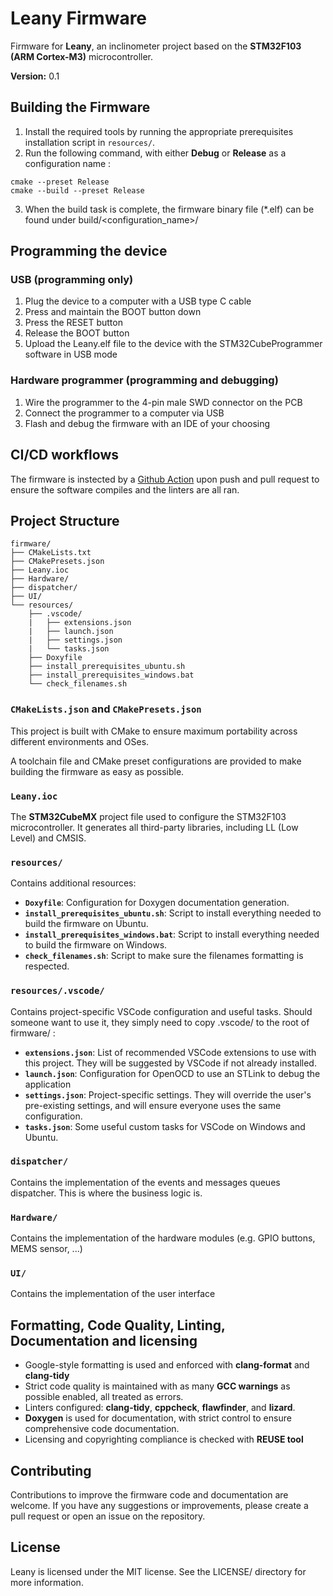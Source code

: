 <!--
SPDX-FileCopyrightText: 2025 Gilles Henrard <contact@gilleshenrard.com>

SPDX-License-Identifier: MIT
-->

# Leany Firmware

Firmware for **Leany**, an inclinometer project based on the **STM32F103 (ARM Cortex-M3)** microcontroller.

**Version:** 0.1

## Building the Firmware

1. Install the required tools by running the appropriate prerequisites installation script in `resources/`.
2. Run the following command, with either **Debug** or **Release** as a configuration name :
```
cmake --preset Release
cmake --build --preset Release
```
3. When the build task is complete, the firmware binary file (*.elf) can be found under build/<configuration_name>/

## Programming the device
### USB (programming only)
1. Plug the device to a computer with a USB type C cable
2. Press and maintain the BOOT button down
3. Press the RESET button
4. Release the BOOT button
5. Upload the Leany.elf file to the device with the STM32CubeProgrammer software in USB mode

### Hardware programmer (programming and debugging)
1. Wire the programmer to the 4-pin male SWD connector on the PCB
2. Connect the programmer to a computer via USB
3. Flash and debug the firmware with an IDE of your choosing

## CI/CD workflows
The firmware is instected by a [Github Action](https://github.com/gilleshenrard/leany/actions/workflows/firmware_build_lint.yml) upon push and pull request to ensure the software compiles and the linters are all ran.

## Project Structure

```
firmware/
├── CMakeLists.txt
├── CMakePresets.json
├── Leany.ioc
├── Hardware/
├── dispatcher/
├── UI/
└── resources/
    ├── .vscode/
    |   ├── extensions.json
    |   ├── launch.json
    |   ├── settings.json
    |   └── tasks.json
    ├── Doxyfile
    ├── install_prerequisites_ubuntu.sh
    ├── install_prerequisites_windows.bat
    └── check_filenames.sh
```

### `CMakeLists.json` and `CMakePresets.json`
This project is built with CMake to ensure maximum portability across different environments and OSes.

A toolchain file and CMake preset configurations are provided to make building the firmware as easy as possible.

### `Leany.ioc`
The **STM32CubeMX** project file used to configure the STM32F103 microcontroller. It generates all third-party libraries, including LL (Low Level) and CMSIS.

### `resources/`
Contains additional resources:
- **`Doxyfile`**: Configuration for Doxygen documentation generation.
- **`install_prerequisites_ubuntu.sh`**: Script to install everything needed to build the firmware on Ubuntu.
- **`install_prerequisites_windows.bat`**: Script to install everything needed to build the firmware on Windows.
- **`check_filenames.sh`**: Script to make sure the filenames formatting is respected.

### `resources/.vscode/`
Contains project-specific VSCode configuration and useful tasks. Should someone want to use it, they simply need to copy .vscode/ to the root of firmware/ :
- **`extensions.json`**: List of recommended VSCode extensions to use with this project. They will be suggested by VSCode if not already installed.
- **`launch.json`**: Configuration for OpenOCD to use an STLink to debug the application
- **`settings.json`**: Project-specific settings. They will override the user's pre-existing settings, and will ensure everyone uses the same configuration.
- **`tasks.json`**: Some useful custom tasks for VSCode on Windows and Ubuntu.

### `dispatcher/`
Contains the implementation of the events and messages queues dispatcher. This is where the business logic is.

### `Hardware/`
Contains the implementation of the hardware modules (e.g. GPIO buttons, MEMS sensor, ...)

### `UI/`
Contains the implementation of the user interface

## Formatting, Code Quality, Linting, Documentation and licensing

- Google-style formatting is used and enforced with **clang-format** and **clang-tidy**
- Strict code quality is maintained with as many **GCC warnings** as possible enabled, all treated as errors.
- Linters configured: **clang-tidy**, **cppcheck**, **flawfinder**, and **lizard**.
- **Doxygen** is used for documentation, with strict control to ensure comprehensive code documentation.
- Licensing and copyrighting compliance is checked with **REUSE tool**

## Contributing

Contributions to improve the firmware code and documentation are welcome. If you have any suggestions or improvements, please create a pull request or open an issue on the repository.

## License

Leany is licensed under the MIT license. See the LICENSE/ directory for more information.
